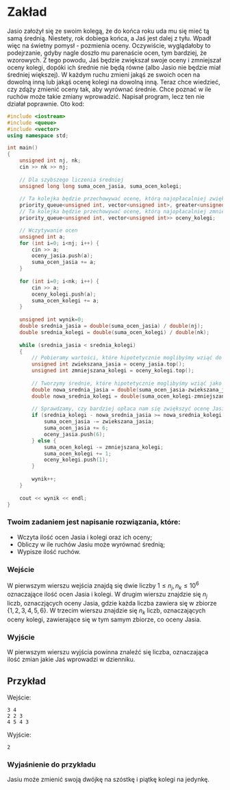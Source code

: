 # Zakład

Jasio założył się ze swoim kolegą, że do końca roku uda mu się mieć tą samą średnią. Niestety, rok dobiega końca, a Jaś jest dalej z tyłu. Wpadł więc na świetny pomysł - pozmienia oceny. Oczywiście, wyglądałoby to podejrzanie, gdyby nagle doszło mu parenaście ocen, tym bardziej, że wzorowych. Z tego powodu, Jaś będzie zwiększał swoje oceny i zmniejszał oceny kolegi, dopóki ich średnie nie będą równe (albo Jasio nie będzie miał średniej większej). W każdym ruchu zmieni jakąś ze swoich ocen na dowolną inną lub jakąś ocenę kolegi na dowolną inną. Teraz chce wiedzieć, czy zdąży zmienić oceny tak, aby wyrównać średnie. Chce poznać w ile ruchów może takie zmiany wprowadzić. Napisał program, lecz ten nie działał poprawnie. Oto kod:

```cpp
#include <iostream>
#include <queue>
#include <vector>
using namespace std;

int main()
{
	unsigned int nj, nk;
	cin >> nk >> nj;
	
	// Dla szybszego liczenia średniej
	unsigned long long suma_ocen_jasia, suma_ocen_kolegi;
	
	// Ta kolejka będzie przechowywać ocenę, którą najopłacalniej zwiększyć u Jasia
	priority_queue<unsigned int, vector<unsigned int>, greater<unsigned int>> oceny_jasia;
	// Ta kolejka będzie przechowywać ocenę, którą najopłacalniej zmniejsszyć u Kolegi
	priority_queue<unsigned int, vector<unsigned int>> oceny_kolegi;

	// Wczytywanie ocen
	unsigned int a;
	for (int i=0; i<nj; i++) {
		cin >> a;
		oceny_jasia.push(a);
		suma_ocen_jasia += a;
	}
	
	for (int i=0; i<nk; i++) {
		cin >> a;
		oceny_kolegi.push(a);
		suma_ocen_kolegi += a;
	}
	
	unsigned int wynik=0;
	double srednia_jasia = double(suma_ocen_jasia) / double(nj);
	double srednia_kolegi = double(suma_ocen_kolegi) / double(nk);
	
	while (srednia_jasia < srednia_kolegi)
	{
		// Pobieramy wartości, które hipotetycznie moglibyśmy wziąć do zmniejszenia/zwiększenia
		unsigned int zwiekszana_jasia = oceny_jasia.top();
		unsigned int zmniejszana_kolegi = oceny_kolegi.top();
		
		// Tworzymy średnie, które hipotetycznie moglibyśmy wziąć jako nowe średnie
		double nowa_srednia_jasia = double(suma_ocen_jasia-zwiekszana_jasia+6) / double(nj);
		double nowa_srednia_kolegi = double(suma_ocen_kolegi-zmniejszana_kolegi+1) / double(nk);
		
		// Sprawdzamy, czy bardziej opłaca nam się zwiększyć ocenę Jasia, czy zmniejszyć ocenę kolegi
		if (srednia_kolegi - nowa_srednia_jasia >= nowa_srednia_kolegi - srednia_jasia) {
			suma_ocen_jasia -= zwiekszana_jasia;
			suma_ocen_jasia += 6;
			oceny_jasia.push(6);
		} else {
			suma_ocen_kolegi -= zmniejszana_kolegi;
			suma_ocen_kolegi += 1;
			oceny_kolegi.push(1);
		}
		
		wynik++;
	}
	
	cout << wynik << endl;
}
```

### Twoim zadaniem jest napisanie rozwiązania, które:

- Wczyta ilość ocen Jasia i kolegi oraz ich oceny;
- Obliczy w ile ruchów Jasiu może wyrównać średnią;
- Wypisze ilość ruchów.

### Wejście

W pierwszym wierszu wejścia znajdą się dwie liczby $1 \le n_j,n_k \le 10^6$ oznaczające ilość ocen Jasia i kolegi. W drugim wierszu znajdzie się $n_j$ liczb, oznaczjących oceny Jasia, gdzie każda liczba zawiera się w zbiorze $\lbrace1, 2, 3, 4, 5, 6 \rbrace$. W trzecim wierszu znajdzie się $n_k$ liczb, oznaczających oceny kolegi, zawierające się w tym samym zbiorze, co oceny Jasia.

### Wyjście

W pierwszym wierszu wyjścia powinna znaleźć się liczba, oznaczająca ilość zmian jakie Jaś wprowadzi w dzienniku.

## Przykład

Wejście:

```
3 4
2 2 3
4 5 4 3
```

Wyjście:

```
2
```

### Wyjaśnienie do przykładu

Jasiu może zmienić swoją dwójkę na szóstkę i piątkę kolegi na jedynkę.